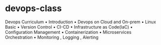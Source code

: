 # devops-class

Devops Curriculum
• Introduction
• Devops on Cloud and On-prem
• Linux Basic
• Version Control
• CI-CD
• Infrastructure as Code(IaC)
• Configuration Management
• Containerization
• Microservices Orchestration
• Monitoring , Logging , Alerting
